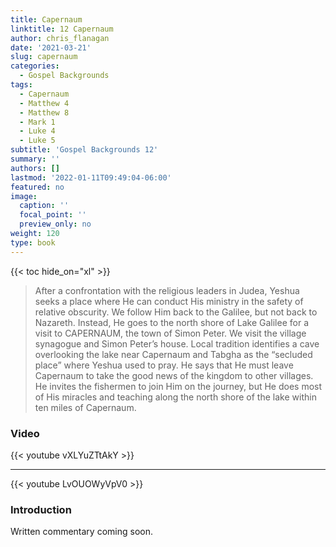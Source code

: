 ```yaml
---
title: Capernaum
linktitle: 12 Capernaum
author: chris_flanagan
date: '2021-03-21'
slug: capernaum
categories:
  - Gospel Backgrounds
tags:
  - Capernaum
  - Matthew 4
  - Matthew 8
  - Mark 1
  - Luke 4
  - Luke 5
subtitle: 'Gospel Backgrounds 12'
summary: ''
authors: []
lastmod: '2022-01-11T09:49:04-06:00'
featured: no
image:
  caption: ''
  focal_point: ''
  preview_only: no
weight: 120
type: book
---
```


{{< toc hide_on="xl" >}}

> After a confrontation with the religious leaders in Judea, Yeshua seeks a place where He can conduct His ministry in the safety of relative obscurity. We follow Him back to the Galilee, but not back to Nazareth. Instead, He goes to the north shore of Lake Galilee for a visit to CAPERNAUM, the town of Simon Peter. We visit the village synagogue and Simon Peter’s house. Local tradition identifies a cave overlooking the lake near Capernaum and Tabgha as the “secluded place” where Yeshua used to pray. He says that He must leave Capernaum to take the good news of the kingdom to other villages. He invites the fishermen to join Him on the journey, but He does most of His miracles and teaching along the north shore of the lake within ten miles of Capernaum.

### Video

{{< youtube vXLYuZTtAkY >}}

----
{{< youtube LvOUOWyVpV0 >}}

### Introduction 

Written commentary coming soon.
